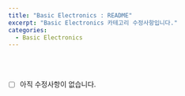 ```yaml
---
title: "Basic Electronics : README"
excerpt: "Basic Electronics 카테고리 수정사항입니다."
categories:
  - Basic Electronics
---
```


<br>

<br>

- [ ] 아직 수정사항이 없습니다.

<br>

<br>
